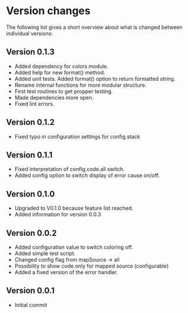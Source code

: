 Version changes
=================================================

The following list gives a short overview about what is changed between
individual versions:

Version 0.1.3
-------------------------------------------------
- Added dependency for colors module.
- Added help for new format() method.
- Added unit tests. Added format() option to return formatted string.
- Rename internal functions for more modular structure.
- First test routines to get propper testing.
- Made dependencies more open.
- Fixed lint errors.

Version 0.1.2
-------------------------------------------------
- Fixed typo in configuration settings for config.stack

Version 0.1.1
-------------------------------------------------
- Fixed interpretation of config.code.all switch.
- Added config option to switch display of error cause on/off.

Version 0.1.0
-------------------------------------------------
- Upgraded to V0.1.0 because feature list reached.
- Added information for version 0.0.3

Version 0.0.2
-------------------------------------------------
- Added configuration value to switch coloring off.
- Added simple test script.
- Changed config flag from mapSource -> all
- Possibility to show code only for mapped source (configurable)
- Added a fixed version of the error handler.

Version 0.0.1
-------------------------------------------------
- Initial commit

